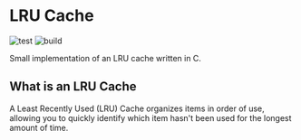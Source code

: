 # LRU Cache

![test](https://github.com/dani3/lru-cache/workflows/test/badge.svg?branch=master)
![build](https://github.com/dani3/lru-cache/workflows/build/badge.svg)

Small implementation of an LRU cache written in C.

## What is an LRU Cache

A Least Recently Used (LRU) Cache organizes items in order of use, allowing you to quickly identify which item hasn't been used for the longest amount of time.
